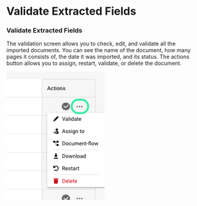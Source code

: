 # Validate Extracted Fields

### Validate Extracted Fields <a href="#id-28lb0qcgx18" id="id-28lb0qcgx18"></a>

The validation screen allows you to check, edit, and validate all the imported documents. You can see the name of the document, how many pages it consists of, the date it was imported, and its status. The actions button allows you to assign, restart, validate, or delete the document.

![](<../../.gitbook/assets/5 (13).png>)

### &#x20;<a href="#l6izzxp5idmj" id="l6izzxp5idmj"></a>

